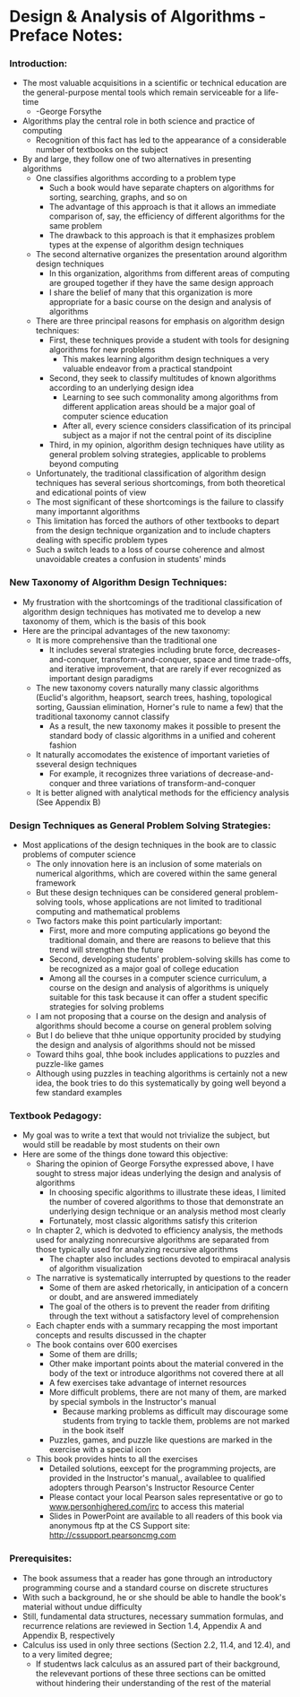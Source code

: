 # Design & Analysis of Algorithms - Preface Notes:

### Introduction:
* The most valuable acquisitions in a scientific or technical education are the general-purpose mental tools which 
  remain serviceable for a life-time
  * -George Forsythe
* Algorithms play the central role in both science and practice of computing
  * Recognition of this fact has led to the appearance of a considerable number of textbooks on the subject
* By and large, they follow one of two alternatives in presenting algorithms
  * One classifies algorithms according to a problem type
    * Such a book would have separate chapters on algorithms for sorting, searching, graphs, and so on
    * The advantage of this approach is that it allows an immediate comparison of, say, the efficiency of different 
      algorithms for the same problem
    * The drawback to this approach is that it emphasizes problem types at the expense of algorithm design techniques
  * The second alternative organizes the presentation around algorithm design techniques
    * In this organization, algorithms from different areas of computing are grouped together if they have the same
      design approach
    * I share the belief of many that this organization is more appropriate for a basic course on the design and 
      analysis of algorithms
  * There are three principal reasons for emphasis on algorithm design techniques:
    * First, these techniques provide a student with tools for designing algorithms for new problems
      * This makes learning algorithm design techniques a very valuable endeavor from a practical standpoint
    * Second, they seek to classify multitudes of known algorithms according to an underlying design idea
      * Learning to see such commonality among algorithms from different application areas should be a major goal of
        computer science education
      * After all, every science considers classification of its principal subject as a major if not the central point
        of its  discipline
    * Third, in my opinion, algorithm design techniques have utility as general problem solving strategies, applicable
      to problems beyond computing
  * Unfortunately, the traditional classification of algorithm design techniques has several serious shortcomings, from 
    both theoretical and edicational points of view
  * The most significant of these shortcomings is the failure to classify many importannt algorithms
  * This limitation has forced the authors of other textbooks to depart from the design technique organization and to
    include chapters dealing with specific problem types
  * Such a switch leads to a loss of course coherence and almost unavoidable creates a confusion in students' minds

### New Taxonomy of Algorithm Design Techniques:
* My frustration with the shortcomings of the traditional classification of algorithm design techniques has motivated
  me to develop a new taxonomy of them, which is the basis of this book
* Here are the principal advantages of the new taxonomy:
  * It is more comprehensive than the traditional one
    * It includes several strategies including brute force, decreases-and-conquer, transform-and-conquer, space and
     time trade-offs, and iterative improvement, that are rarely if ever recognized as important design paradigms
  * The new taxonomy covers naturally many classic algorithms (Euclid's algorithm, heapsort, search trees, hashing, 
    topological sorting, Gaussian elimination, Horner's rule to name a few) that the traditional taxonomy cannot classify
    * As a result, the new taxonomy makes it possible to present the standard body of classic algorithms in a unified
      and coherent fashion
  * It naturally accomodates the existence of important varieties of sseveral design techniques
    * For example, it recognizes three variations of decrease-and-conquer and three variations of transform-and-conquer
  * It is better aligned with analytical methods for the efficiency analysis (See Appendix B)

### Design Techniques as General Problem Solving Strategies:
* Most applications of the design techniques in the book are to classic problems of computer science
  * The only innovation here is an inclusion of some materials on numerical algorithms, which are covered within the 
    same general framework
  * But these design techniques can be considered general problem-solving tools, whose applications are not limited to
    traditional computing and mathematical problems
  * Two factors make this point particularly important:
    * First, more and more computing applications go beyond the traditional domain, and there are reasons to believe
      that this trend will strengthen the future
    * Second, developing students' problem-solving skills has come to be recognized as a major goal of college education
    * Among all the courses in a computer science curriculum, a course on the design and analysis of algorithms is
      uniquely suitable for this task because it can offer a student specific strategies for solving problems
  * I am not proposing that a course on the design and analysis of algorithms should become a course on general problem solving
  * But I do believe that thhe unique opportunity procided by studying the design and analysis of algorithms should not be missed
  * Toward thihs goal, thhe book includes applications to puzzles and puzzle-like games
  * Although using puzzles in teaching algorithms is certainly not a new idea, the book tries to do this systematically
    by going well beyond a few standard examples

### Textbook Pedagogy:
* My goal was to write a text that would not trivialize the subject, but would still be readable by most students on their own
* Here are some of the things done toward this objective:
  * Sharing the opinion of George Forsythe expressed above, I have sought to stress major ideas underlying the design
    and analysis of algorithms
    * In choosing specific algorithms to illustrate these ideas, I limited the number of covered algorithms to those
      that demonstrate an underlying design technique or an analysis method most clearly
    * Fortunately, most classic algorithms satisfy this criterion
  * In chapter 2, which is dedvoted to efficiency analysis, the methods used for analyzing nonrecursive algorithms 
    are separated from those typically used for analyzing recursive algorithms
    * The chapter also includes sections devoted to empiracal analysis of algorithm visualization
  * The narrative is systematically interrupted by questions to the reader
    * Some of them are asked rhetorically, in anticipation of a concern or doubt, and are answered immediately
    * The goal of the others is to prevent the reader from drifiting through the text without a satisfactory level of
      comprehension
  * Each chapter ends with a summary recapping the most important concepts and results discussed in the chapter
  * The book contains over 600 exercises
    * Some of them are drills;
    * Other make important points about the material convered in the body of the text or introduce algorithms not
      covered there at all
    * A few exercises take advantage of internet resources
    * More difficult problems, there are not many of them, are marked by special symbols in the Instructor's manual
      * Because marking problems as difficult may discourage some students from trying to tackle them, problems are
       not marked in the book itself
    * Puzzles, games, and puzzle like questions are marked in the exercise with a special icon
  * This book provides hints to all the exercises
    * Detailed solutions, eexcept for the programming projects, are provided in the Instructor's manual,, availablee to 
      qualified adopters through Pearson's Instructor Resource Center
    * Please contact your local Pearson sales representative or go to www.personhighered.com/irc to access this material
    * Slides in PowerPoint are available to all readers of this book via anonymous ftp at the CS Support site:
      http://cssupport.pearsoncmg.com

### Prerequisites:
* The book assumess that a reader has gone through an introductory programming course and a standard course on discrete
  structures
* With such a background, he or she should be able to handle the book's material without undue difficulty
* Still, fundamental data structures, necessary summation formulas, and recurrence relations are reviewed in Section 
  1.4, Appendix A and Appendix B, respectively
* Calculus iss used in only three sections (Section 2.2, 11.4, and 12.4), and to a very limited degree;
  * If studentws lack calculus as an assured part of their background, the relevevant portions of these three sections 
    can be omitted without hindering their understanding of the rest of the material

